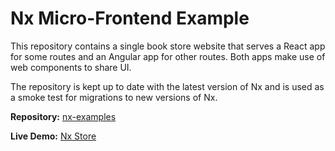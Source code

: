 # Nx Micro-Frontend Example

This repository contains a single book store website that serves a React app for some routes and an Angular app for other routes. Both apps make use of web components to share UI.

The repository is kept up to date with the latest version of Nx and is used as a smoke test for migrations to new versions of Nx.

**Repository:** [nx-examples](https://github.com/nrwl/nx-examples)

**Live Demo:** [Nx Store](https://nrwl-nx-examples-cart.netlify.app/cart)
